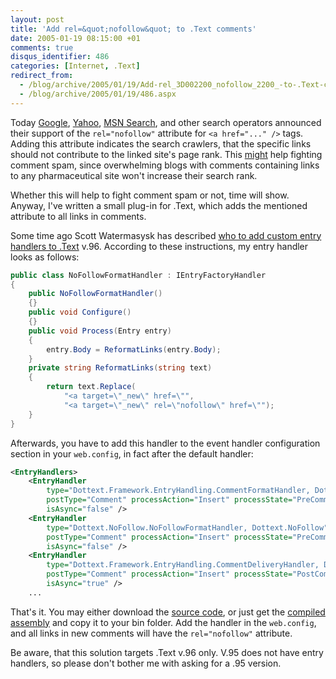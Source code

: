 ```yaml
---
layout: post
title: 'Add rel=&quot;nofollow&quot; to .Text comments'
date: 2005-01-19 08:15:00 +01
comments: true
disqus_identifier: 486
categories: [Internet, .Text]
redirect_from:
  - /blog/archive/2005/01/19/Add-rel_3D002200_nofollow_2200_-to-.Text-comments.aspx
  - /blog/archive/2005/01/19/486.aspx
---
```


Today [Google](http://www.google.com/googleblog/2005/01/preventing-comment-spam.html), [Yahoo](http://www.ysearchblog.com/archives/000069.html), [MSN Search](http://blogs.msdn.com/msnsearch/archive/2005/01/18/nofollow_tags.aspx), and other search operators announced their support of the `rel="nofollow"` attribute for `<a href="..." />` tags. Adding this attribute indicates the search crawlers, that the specific links should not contribute to the linked site's page rank. This [might](http://www.intertwingly.net/blog/2003/11/17/Comment-Throttle#c1069204247) help fighting comment spam, since overwhelming blogs with comments containing links to any pharmaceutical site won't increase their search rank.

Whether this will help to fight comment spam or not, time will show. Anyway, I've written a small plug-in for .Text, which adds the mentioned attribute to all links in comments.

Some time ago Scott Watermasysk has described [who to add custom entry handlers to .Text](http://scottwater.com/blog/archive/2004/03/11/11537) v.96. According to these instructions, my entry handler looks as follows:

``` csharp
public class NoFollowFormatHandler : IEntryFactoryHandler
{
    public NoFollowFormatHandler()
    {}
    public void Configure()
    {}
    public void Process(Entry entry)
    {
        entry.Body = ReformatLinks(entry.Body);
    }
    private string ReformatLinks(string text)
    {
        return text.Replace(
            "<a target=\"_new\" href=\"",
            "<a target=\"_new\" rel=\"nofollow\" href=\"");
    }
}
```

Afterwards, you have to add this handler to the event handler configuration section in your `web.config`, in fact after the default handler:

``` xml
<EntryHandlers>
    <EntryHandler
        type="Dottext.Framework.EntryHandling.CommentFormatHandler, Dottext.Framework"
        postType="Comment" processAction="Insert" processState="PreCommit"
        isAsync="false" />
    <EntryHandler
        type="Dottext.NoFollow.NoFollowFormatHandler, Dottext.NoFollow"
        postType="Comment" processAction="Insert" processState="PreCommit"
        isAsync="false" />
    <EntryHandler
        type="Dottext.Framework.EntryHandling.CommentDeliveryHandler, Dottext.Framework"
        postType="Comment" processAction="Insert" processState="PostCommit"
        isAsync="true" />
    ...
```

That's it. You may either download the [source code](/files/archive/Dottext.NoFollow_src.zip), or just get the [compiled assembly](/files/archive/Dottext.NoFollow.zip) and copy it to your bin folder. Add the handler in the `web.config`, and all links in new comments will have the `rel="nofollow"` attribute.

Be aware, that this solution targets .Text v.96 only. V.95 does not have entry handlers, so please don't bother me with asking for a .95 version.

